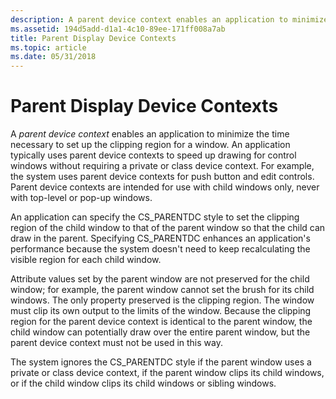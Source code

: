 ```yaml
---
description: A parent device context enables an application to minimize the time necessary to set up the clipping region for a window.
ms.assetid: 194d5add-d1a1-4c10-89ee-171ff008a7ab
title: Parent Display Device Contexts
ms.topic: article
ms.date: 05/31/2018
---
```


# Parent Display Device Contexts

A *parent device context* enables an application to minimize the time necessary to set up the clipping region for a window. An application typically uses parent device contexts to speed up drawing for control windows without requiring a private or class device context. For example, the system uses parent device contexts for push button and edit controls. Parent device contexts are intended for use with child windows only, never with top-level or pop-up windows.

An application can specify the CS\_PARENTDC style to set the clipping region of the child window to that of the parent window so that the child can draw in the parent. Specifying CS\_PARENTDC enhances an application's performance because the system doesn't need to keep recalculating the visible region for each child window.

Attribute values set by the parent window are not preserved for the child window; for example, the parent window cannot set the brush for its child windows. The only property preserved is the clipping region. The window must clip its own output to the limits of the window. Because the clipping region for the parent device context is identical to the parent window, the child window can potentially draw over the entire parent window, but the parent device context must not be used in this way.

The system ignores the CS\_PARENTDC style if the parent window uses a private or class device context, if the parent window clips its child windows, or if the child window clips its child windows or sibling windows.

 

 



